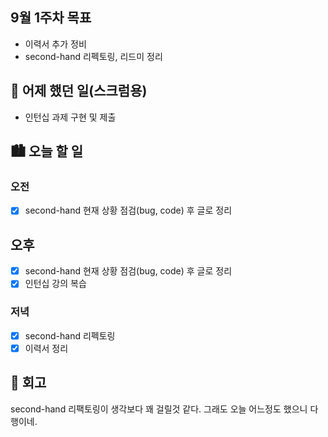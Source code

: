 ## 9월 1주차 목표

- 이력서 추가 정비
- second-hand 리펙토링, 리드미 정리

## 🌃 어제 했던 일(스크럼용)

- 인턴십 과제 구현 및 제출

## 🏙️ 오늘 할 일

### 오전

- [x] second-hand 현재 상황 점검(bug, code) 후 글로 정리

## 오후

- [x] second-hand 현재 상황 점검(bug, code) 후 글로 정리
- [x] 인턴십 강의 복습

### 저녁

- [x] second-hand 리펙토링
- [x] 이력서 정리

## 🌆 회고

second-hand 리팩토링이 생각보다 꽤 걸릴것 같다. 그래도 오늘 어느정도 했으니 다행이네.
